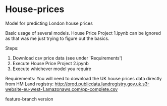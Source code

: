# House-prices
Model for predicting London house prices

Basic usage of several models.   House Price Project 1.ipynb can be ignored as that was me just trying to figure out the basics.

Steps:
1. Download csv price data (see under 'Requirements')
2. Execute House Price Project 2.ipynb
3. Execute whichever model you require

Requirements:
You will need to download the UK house prices data directly from HM Land registry:
http://prod.publicdata.landregistry.gov.uk.s3-website-eu-west-1.amazonaws.com/pp-complete.csv

feature-branch version

